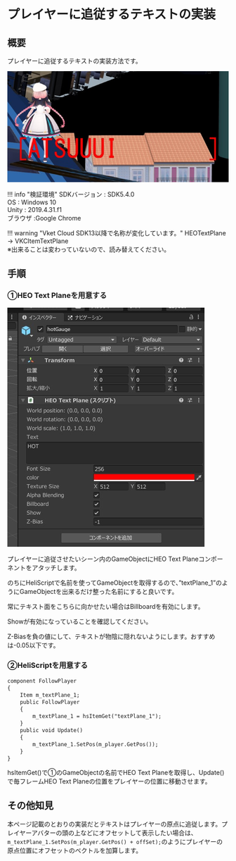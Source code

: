 # プレイヤーに追従するテキストの実装

## 概要

プレイヤーに追従するテキストの実装方法です。

![PlayerFollowText](img/PlayerFollowText_01.jpg)

!!! info "検証環境"
    SDKバージョン : SDK5.4.0<br>
    OS : Windows 10<br>
    Unity : 2019.4.31.f1<br>
    ブラウザ :Google Chrome  

!!! warning "Vket Cloud SDK13以降で名称が変化しています。"
    HEOTextPlane → VKCItemTextPlane<br>
    ※出来ることは変わっていないので、読み替えてください。

## 手順
        
### ①HEO Text Planeを用意する

![PlayerFollowText](img/PlayerFollowText_02.jpg)

プレイヤーに追従させたいシーン内のGameObjectにHEO Text Planeコンポーネントをアタッチします。

のちにHeliScriptで名前を使ってGameObjectを取得するので、”textPlane_1”のようにGameObjectを出来るだけ整った名前にすると良いです。

常にテキスト面をこちらに向かせたい場合はBillboardを有効にします。

Showが有効になっていることを確認してください。

Z-Biasを負の値にして、テキストが物陰に隠れないようにします。おすすめは-0.05以下です。

### ②HeliScriptを用意する

```
component FollowPlayer
{
    Item m_textPlane_1;
    public FollowPlayer
    {
        m_textPlane_1 = hsItemGet("textPlane_1");
    }
    public void Update()
    {
        m_textPlane_1.SetPos(m_player.GetPos());
    }
}
```

hsItemGet()で①のGameObjectの名前でHEO Text Planeを取得し、Update()で毎フレームHEO Text Planeの位置をプレイヤーの位置に移動させます。

## その他知見

本ページ記載のとおりの実装だとテキストはプレイヤーの原点に追従します。プレイヤーアバターの頭の上などにオフセットして表示したい場合は、`m_textPlane_1.SetPos(m_player.GetPos() + offSet);`のようにプレイヤーの原点位置にオフセットのベクトルを加算します。